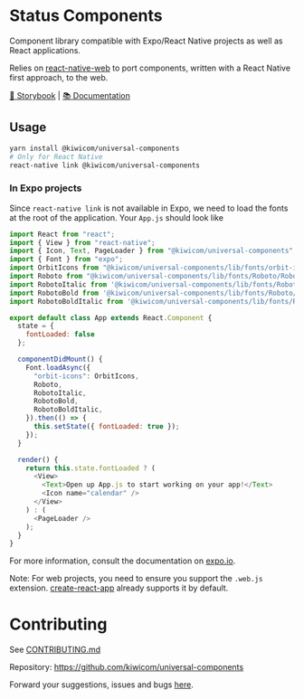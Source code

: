 # Status Components

Component library compatible with Expo/React Native projects as well as React applications.

Relies on [react-native-web](https://github.com/necolas/react-native-web) to port components, written with a React Native first approach, to the web.

[📘 Storybook](https://kiwicom-universal-components.netlify.com) |
[📚 Documentation](https://kiwicom-universal-components-docs.netlify.com)

## Usage

```bash
yarn install @kiwicom/universal-components
# Only for React Native
react-native link @kiwicom/universal-components
```

### In Expo projects

Since `react-native link` is not available in Expo, we need to load the fonts at the root of the application. Your `App.js` should look like

```javascript
import React from "react";
import { View } from "react-native";
import { Icon, Text, PageLoader } from "@kiwicom/universal-components";
import { Font } from "expo";
import OrbitIcons from "@kiwicom/universal-components/lib/fonts/orbit-icons.ttf";
import Roboto from "@kiwicom/universal-components/lib/fonts/Roboto/Roboto-Regular.ttf";
import RobotoItalic from '@kiwicom/universal-components/lib/fonts/Roboto/Roboto-Italic.ttf';
import RobotoBold from '@kiwicom/universal-components/lib/fonts/Roboto/Roboto-Bold.ttf';
import RobotoBoldItalic from '@kiwicom/universal-components/lib/fonts/Roboto/Roboto-BoldItalic.ttf';

export default class App extends React.Component {
  state = {
    fontLoaded: false
  };

  componentDidMount() {
    Font.loadAsync({
      "orbit-icons": OrbitIcons,
      Roboto,
      RobotoItalic,
      RobotoBold,
      RobotoBoldItalic,
    }).then(() => {
      this.setState({ fontLoaded: true });
    });
  }

  render() {
    return this.state.fontLoaded ? (
      <View>
        <Text>Open up App.js to start working on your app!</Text>
        <Icon name="calendar" />
      </View>
    ) : (
      <PageLoader />
    );
  }
}
```

For more information, consult the documentation on [expo.io](https://docs.expo.io/versions/latest/guides/using-custom-fonts).

Note: For web projects, you need to ensure you support the `.web.js` extension. [create-react-app](https://github.com/facebook/create-react-app/blob/6364bbf6dc8244508398f934d0882f05e0cb5dcc/packages/react-scripts/config/paths.js#L52) already supports it by default.

# Contributing

See [CONTRIBUTING.md](https://github.com/kiwicom/universal-components/blob/master/CONTRIBUTING.md)

Repository: <https://github.com/kiwicom/universal-components>

Forward your suggestions, issues and bugs [here](https://github.com/kiwicom/universal-components/issues).
